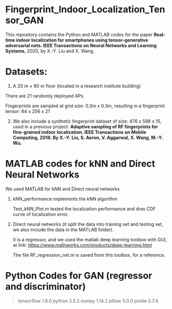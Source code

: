# Fingerprint_Indoor_Localization_Tensor_GAN
  
  This repository contains the Python and MATLAB codes for the paper **Real-time indoor localization for smartphones using tensor-generative adversarial nets. IEEE Transactions on Neural Networks and Learning Systems**, 2020, by X.-Y. Liu and X. Wang.

# Datasets: 

1. A 20 m × 80 m floor (located in a research institute building)

There are 21 randomly deployed APs. 

Fingerprints are sampled at grid size: 0.3m x 0.3m, resulting in a fingerprint tensor: 64 x 256 x 21

2. We also include a synthetic fingerprint dataset of size: 476 x 598 x 15, used in a previous project: **Adaptive sampling of RF fingerprints for fine-grained indoor localization. IEEE Transactions on Mobile Computing, 2016. By X.-Y. Liu, S. Aeron, V. Aggarwal, X. Wang, M.-Y. Wu.**

# MATLAB codes for kNN and Direct Neural Networks

  We used MATLAB for kNN and Direct neural networks
 
1. kNN_performance implements the kNN algorithm
    
   Test_kNN_Plot.m tested the localization performance and dras CDF curve of localization error.

2. Direct neural networks (it split the data into training set and testing set, we also include the data in the MATLAB folder).
   
   It is a regressor, and we used the matlab deep learning toolbox with GUI, at link: https://www.mathworks.com/products/deep-learning.html
   
   The file RF_regression_net.m is saved from this toolbox, for a reference.


# Python Codes for GAN (regressor and discriminator)
> tensorflow 1.8.0
python 3.5.3
numpy 1.14.2
pillow 5.0.0
pickle 0.7.4
